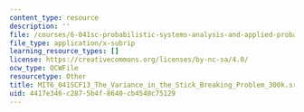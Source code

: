 ```yaml
---
content_type: resource
description: ''
file: /courses/6-041sc-probabilistic-systems-analysis-and-applied-probability-fall-2013/4417e346c2875b4f8640cb4540c75129_MIT6_041SCF13_The_Variance_in_the_Stick_Breaking_Problem_300k.vtt
file_type: application/x-subrip
learning_resource_types: []
license: https://creativecommons.org/licenses/by-nc-sa/4.0/
ocw_type: OCWFile
resourcetype: Other
title: MIT6_041SCF13_The_Variance_in_the_Stick_Breaking_Problem_300k.srt
uid: 4417e346-c287-5b4f-8640-cb4540c75129
---
```

